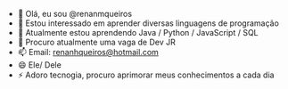 - 👋 Olá, eu sou @renanmqueiros
- 👀 Estou interessado em aprender diversas linguagens de programação
- 🌱 Atualmente estou aprendendo Java / Python / JavaScript / SQL
- 💞️ Procuro atualmente uma vaga de Dev JR
- 📫 Email: renanhqueiros@hotmail.com
- 😄 Ele/ Dele
- ⚡ Adoro tecnogia, procuro aprimorar meus conhecimentos a cada dia

